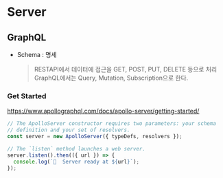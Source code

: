 # Server

## GraphQL

- Schema : 명세
  > RESTAPI에서 데이터에 접근을 GET, POST, PUT, DELETE 등으로 처리  
  > GraphQL에서는 Query, Mutation, Subscription으로 한다.

### Get Started

https://www.apollographql.com/docs/apollo-server/getting-started/

```jsx
// The ApolloServer constructor requires two parameters: your schema
// definition and your set of resolvers.
const server = new ApolloServer({ typeDefs, resolvers });

// The `listen` method launches a web server.
server.listen().then(({ url }) => {
  console.log(`🚀  Server ready at ${url}`);
});
```
